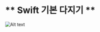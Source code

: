    ** Swift 기본 다지기 **
   ================================
![Alt text](http://image.yes24.com/momo/TopCate1738/MidCate006/173755511.jpg)
